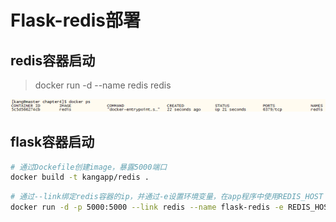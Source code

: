 
# Flask-redis部署

## redis容器启动

> docker run -d --name redis redis  

![查看redis容器启动状态](../../image/redis.png) 

## flask容器启动

```bash
# 通过Dockefile创建image，暴露5000端口
docker build -t kangapp/redis .
```

```bash
# 通过--link绑定redis容器的ip，并通过-e设置环境变量，在app程序中使用REDIS_HOST
docker run -d -p 5000:5000 --link redis --name flask-redis -e REDIS_HOST=redis kangapp/redis
```